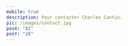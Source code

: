 ```yaml
---
mobile: true
description: Pour contacter Charles Cantin.
pic: /images/contact.jpg
posX: "82"
posY: "28"
---
```

